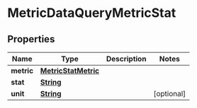 

# MetricDataQueryMetricStat


## Properties

| Name | Type | Description | Notes |
|------------ | ------------- | ------------- | -------------|
|**metric** | [**MetricStatMetric**](MetricStatMetric.md) |  |  |
|**stat** | [**String**](String.md) |  |  |
|**unit** | [**String**](String.md) |  |  [optional] |



